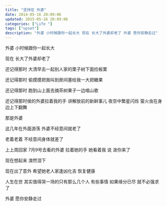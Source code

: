 ```yaml
---
title: "坚持住 外婆"
date: 2014-05-16 20:09:06
updated: 2015-05-16 20:09:06
categories: ["Life "]
tags: ["upset"]
description: "外婆 小时候跟你一起长大 现在 长大了外婆却老了 外婆 愿你安静走过"
---
```


外婆 小时候跟你一起长大

现在 长大了外婆却老了

还记得那时 大清早去一起别人家的栗子树下面捡板栗

还记得那时 偷摸摸把我叫到房间塞给我一大把糖果

还记得那时 跑到山上面去摘茶树果子一边唱山歌

还记得那时侯的外婆拉着我的手 讲解放前的新鲜事儿 夜空中繁星闪烁 萤火虫在身边上下翻舞

那是外婆

这几年在外面游荡 外婆不经意间就老了

老着老着 不经意间身体就差了

上上周回家 7月9号去看的外婆 拉着她的手 她看着我 说 泼你来了

现在想起来 潸然泪下

现在出了意外 希望她老人家逢凶化吉 恢复健康

人生在世 其实值得哭一场的只有那么几个人 有些事情 如果缘分已尽 就不必强求了

外婆 愿你安静走过

